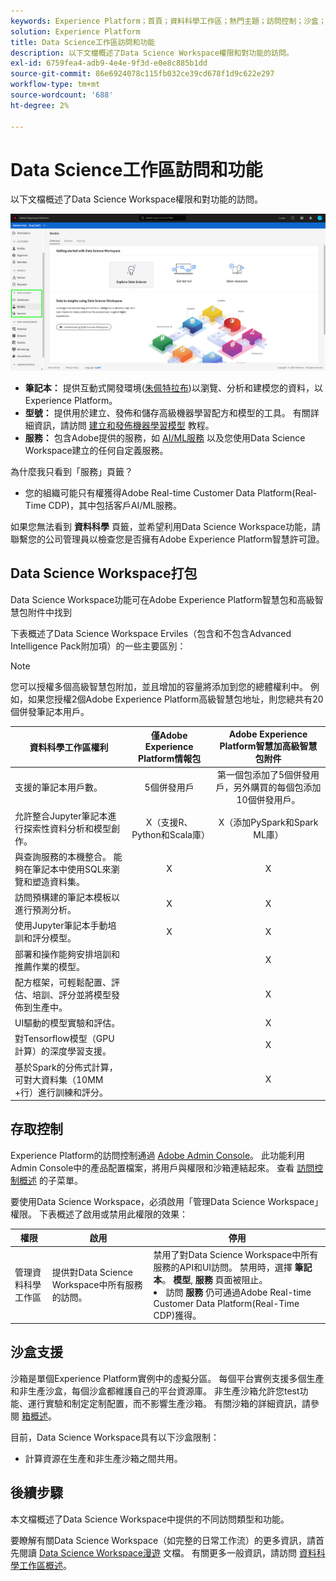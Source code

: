 ```yaml
---
keywords: Experience Platform；首頁；資料科學工作區；熱門主題；訪問控制；沙盒；智慧包；dsw功能；dsw訪問；Adobe Experience Platform智慧；智慧；aep智慧包
solution: Experience Platform
title: Data Science工作區訪問和功能
description: 以下文檔概述了Data Science Workspace權限和對功能的訪問。
exl-id: 6759fea4-adb9-4e4e-9f3d-e0e8c885b1dd
source-git-commit: 86e6924078c115fb032ce39cd678f1d9c622e297
workflow-type: tm+mt
source-wordcount: '688'
ht-degree: 2%

---
```


# Data Science工作區訪問和功能

以下文檔概述了Data Science Workspace權限和對功能的訪問。

![DSW頁籤](./images/access/platform-tabs.png)

- **筆記本：** 提供互動式開發環境([朱佩特拉布](./jupyterlab/overview.md))以瀏覽、分析和建模您的資料，以Experience Platform。
- **型號：** 提供用於建立、發佈和儲存高級機器學習配方和模型的工具。 有關詳細資訊，請訪問 [建立和發佈機器學習模型](./models-recipes/create-publish-model.md) 教程。
- **服務：** 包含Adobe提供的服務，如 [AI/ML服務](../intelligent-services/home.md) 以及您使用Data Science Workspace建立的任何自定義服務。

為什麼我只看到「服務」頁籤？

- 您的組織可能只有權獲得Adobe Real-time Customer Data Platform(Real-Time CDP)，其中包括客戶AI/ML服務。

如果您無法看到 **資料科學** 頁籤，並希望利用Data Science Workspace功能，請聯繫您的公司管理員以檢查您是否擁有Adobe Experience Platform智慧許可證。

## Data Science Workspace打包

Data Science Workspace功能可在Adobe Experience Platform智慧包和高級智慧包附件中找到

下表概述了Data Science Workspace Erviles（包含和不包含Advanced Intelligence Pack附加項）的一些主要區別：

>[!NOTE]
>
>您可以授權多個高級智慧包附加，並且增加的容量將添加到您的總體權利中。 例如，如果您授權2個Adobe Experience Platform高級智慧包地址，則您總共有20個併發筆記本用戶。

| 資料科學工作區權利 | 僅Adobe Experience Platform情報包 | Adobe Experience Platform智慧加高級智慧包附件 |
| --- | :---: | :---: |
| 支援的筆記本用戶數。 | 5個併發用戶 | 第一個包添加了5個併發用戶，另外購買的每個包添加10個併發用戶。 |
| 允許整合Jupyter筆記本進行探索性資料分析和模型創作。 | X（支援R、Python和Scala庫） | X（添加PySpark和Spark ML庫） |
| 與查詢服務的本機整合。 能夠在筆記本中使用SQL來瀏覽和塑造資料集。 | X | X |
| 訪問預構建的筆記本模板以進行預測分析。 | X | X |
| 使用Jupyter筆記本手動培訓和評分模型。 | X | X |
| 部署和操作能夠安排培訓和推薦作業的模型。 |  | X |
| 配方框架，可輕鬆配置、評估、培訓、評分並將模型發佈到生產中。 |  | X |
| UI驅動的模型實驗和評估。 |  | X |
| 對Tensorflow模型（GPU計算）的深度學習支援。 |  | X |
| 基於Spark的分佈式計算，可對大資料集（10MM +行）進行訓練和評分。 |  | X |

## 存取控制

Experience Platform的訪問控制通過 [Adobe Admin Console](https://adminconsole.adobe.com)。 此功能利用Admin Console中的產品配置檔案，將用戶與權限和沙箱連結起來。 查看 [訪問控制概述](../access-control/home.md) 的子菜單。

要使用Data Science Workspace，必須啟用「管理Data Science Workspace」權限。 下表概述了啟用或禁用此權限的效果：

| 權限 | 啟用 | 停用 |
|---|---|---|
| 管理資料科學工作區 | 提供對Data Science Workspace中所有服務的訪問。 | 禁用了對Data Science Workspace中所有服務的API和UI訪問。 禁用時，選擇 **筆記本**。 **模型**, **服務** 頁面被阻止。 <li>訪問 **服務** 仍可通過Adobe Real-time Customer Data Platform(Real-Time CDP)獲得。</li> |

## 沙盒支援

沙箱是單個Experience Platform實例中的虛擬分區。 每個平台實例支援多個生產和非生產沙盒，每個沙盒都維護自己的平台資源庫。 非生產沙箱允許您test功能、運行實驗和制定定制配置，而不影響生產沙箱。 有關沙箱的詳細資訊，請參閱 [箱概述](../sandboxes/home.md)。

目前，Data Science Workspace具有以下沙盒限制：

- 計算資源在生產和非生產沙箱之間共用。

## 後續步驟

本文檔概述了Data Science Workspace中提供的不同訪問類型和功能。

要瞭解有關Data Science Workspace（如完整的日常工作流）的更多資訊，請首先閱讀 [Data Science Workspace漫遊](./walkthrough.md) 文檔。 有關更多一般資訊，請訪問 [資料科學工作區概述](./home.md)。
